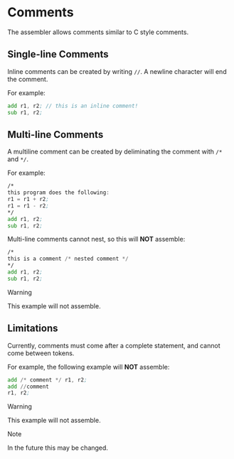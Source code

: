 # Comments
The assembler allows comments similar to C style comments.

## Single-line Comments
Inline comments can be created by writing `//`. A newline character will end the comment.

For example:

```asm
add r1, r2; // this is an inline comment!
sub r1, r2;
```

## Multi-line Comments
A multiline comment can be created by deliminating the comment with `/*` and `*/`.

For example:

```asm
/*
this program does the following:
r1 = r1 + r2;
r1 = r1 - r2;
*/
add r1, r2;
sub r1, r2;
```

Multi-line comments cannot nest, so this will **NOT** assemble:

```asm
/*
this is a comment /* nested comment */
*/
add r1, r2;
sub r1, r2;
```

> [!WARNING]
> This example will not assemble.

## Limitations
Currently, comments must come after a complete statement, and cannot come between tokens.

For example, the following example will **NOT** assemble:

```asm
add /* comment */ r1, r2;
add //comment
r1, r2;
```

> [!WARNING]
> This example will not assemble.

> [!NOTE]
> In the future this may be changed.
